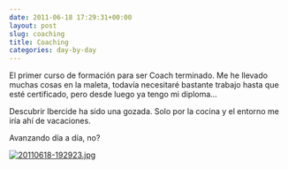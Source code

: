 ```yaml
---
date: 2011-06-18 17:29:31+00:00
layout: post
slug: coaching
title: Coaching
categories: day-by-day
---
```


El primer curso de formación para ser Coach terminado. Me he llevado muchas cosas en la maleta, todavía necesitaré bastante trabajo hasta que esté certificado, pero desde luego ya tengo mi diploma... 

Descubrir Ibercide ha sido una gozada. Solo por la cocina y el entorno me iría ahí de vacaciones. 

Avanzando día a día, no?  
  
[![20110618-192923.jpg](http://blog.migueljulian.com/wp-content/uploads/20110618-192923.jpg)](http://blog.migueljulian.com/wp-content/uploads/20110618-192923.jpg)
